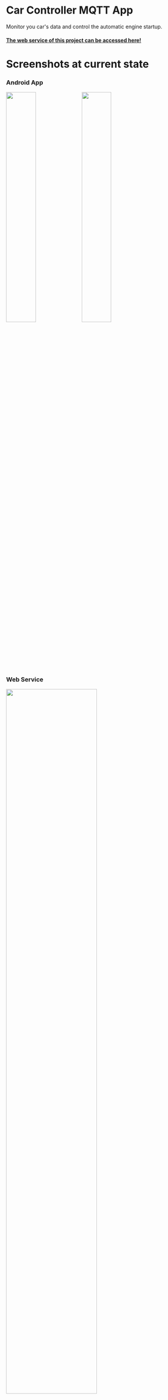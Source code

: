 # Car Controller MQTT App
Monitor you car's data and control the automatic engine startup.
#### [The web service of this project can be accessed here!](https://dqtt.tk/)
# Screenshots at current state
### Android App
<img src="https://i.ibb.co/LYd7h9c/Whats-App-Image-2020-11-22-at-23-15-36-2.jpg" width="40%" height="40%">
<img src="https://i.ibb.co/hWXgs7t/Whats-App-Image-2020-11-22-at-23-15-36-3.jpg" width="40%" height="40%">

### Web Service
<img src="https://i.ibb.co/jf8Vf0x/Whats-App-Image-2020-11-22-at-23-15-54.jpg" width="70%" height="70%">
<img src="https://i.ibb.co/TRHQKWP/Whats-App-Image-2020-11-15-at-12-39-56.jpg" width="70%" height="70%">
